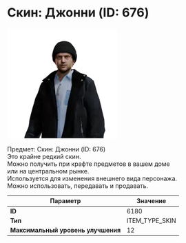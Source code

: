 # Скин: Джонни (ID: 676)

![Item Image](../img/6180.webp?raw=true)

Предмет: Скин: Джонни (ID: 676)<br>Это крайне редкий скин.<br>Можно получить при крафте предметов в вашем доме<br>или на центральном рынке.<br>Используется для изменения внешнего вида персонажа.<br>Можно использовать, передавать и продавать.


| Параметр | Значение |
|----------|----------|
| **ID** | 6180 |
| **Тип** | ITEM_TYPE_SKIN |
| **Максимальный уровень улучшения** | 12 |

